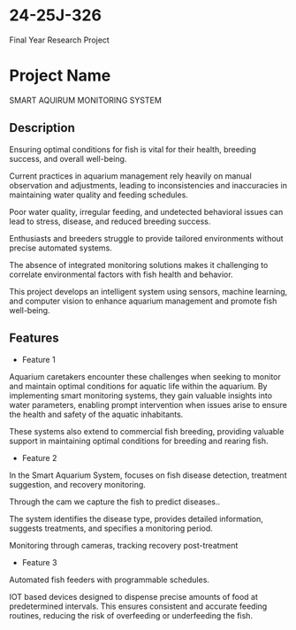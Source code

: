 # 24-25J-326
Final Year Research Project

# Project Name
 SMART AQUIRUM MONITORING SYSTEM

## Description
Ensuring optimal conditions for fish is vital for their health, breeding success, and overall well-being.

Current practices in aquarium management rely heavily on manual observation and adjustments, leading to inconsistencies and inaccuracies in maintaining water quality and feeding schedules.

Poor water quality, irregular feeding, and undetected behavioral issues can lead to stress, disease, and reduced breeding success.

Enthusiasts and breeders struggle to provide tailored environments without precise automated systems. 

The absence of integrated monitoring solutions makes it challenging to correlate environmental factors with fish health and behavior.

This project develops an intelligent system using sensors, machine learning, and computer vision to enhance aquarium management and promote fish well-being.

## Features
- Feature 1

 Aquarium caretakers encounter these challenges when seeking to monitor and maintain optimal conditions for aquatic life within the aquarium. By implementing smart monitoring systems, they gain valuable insights into water parameters, enabling prompt intervention when issues arise to ensure the health and safety of the aquatic inhabitants.

These systems also extend to commercial fish breeding, providing valuable support in maintaining optimal conditions for breeding and rearing fish.


- Feature 2

In the Smart Aquarium System,  focuses on fish disease detection, treatment suggestion, and recovery monitoring.

 Through the cam we capture the fish to predict diseases..

The system identifies the disease type, provides detailed information, suggests treatments, and specifies a monitoring period.

Monitoring through cameras, tracking recovery post-treatment


- Feature 3

Automated fish feeders with programmable schedules. 

IOT based devices designed to dispense precise amounts of food at predetermined intervals. This ensures consistent and accurate feeding routines, reducing the risk of overfeeding or underfeeding the fish. 
